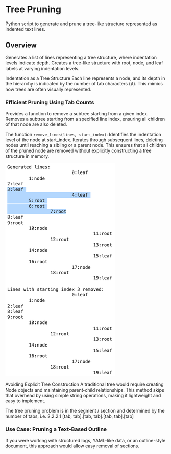 # Tree Pruning
Python script to generate and prune a tree-like structure represented as indented text lines.

## Overview
Generates a list of lines representing a tree structure, where indentation levels indicate depth. Creates a tree-like structure with root, node, and leaf labels at varying indentation levels.

Indentation as a Tree Structure
Each line represents a node, and its depth in the hierarchy is indicated by the number of tab characters (\t).
This mimics how trees are often visually represented.

### Efficient Pruning Using Tab Counts
Provides a function to remove a subtree starting from a given index. Removes a subtree starting from a specified line index, ensuring all children of that node are also deleted.

The function `remove_lines(lines, start_index)`:
Identifies the indentation level of the node at start_index.
Iterates through subsequent lines, deleting nodes until reaching a sibling or a parent node.
This ensures that all children of the pruned node are removed without explicitly constructing a tree structure in memory.

![tree_pruning_text](tree_pruning_text.png)

Avoiding Explicit Tree Construction
A traditional tree would require creating Node objects and maintaining parent-child relationships.
This method skips that overhead by using simple string operations, making it lightweight and easy to implement.

The tree pruning problem is in the segment / section and determined by the number of tabs, i.e. 2.2.2.1 [tab, tab].[tab, tab].[tab, tab].[tab]

### Use Case: Pruning a Text-Based Outline
If you were working with structured logs, YAML-like data, or an outline-style document, this approach would allow easy removal of sections.

